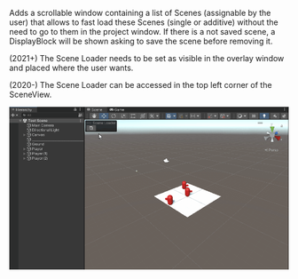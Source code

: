 Adds a scrollable window containing a list of Scenes (assignable by the user) that allows to fast load these Scenes (single or additive) without the need to go to them in the project window. If there is a not saved scene, a DisplayBlock will be shown asking to save the scene before removing it.

(2021+) The Scene Loader needs to be set as visible in the overlay window and placed where the user wants. 

(2020-) The Scene Loader can be accessed in the top left corner of the SceneView.

![](Image/SceneLoader.gif)
